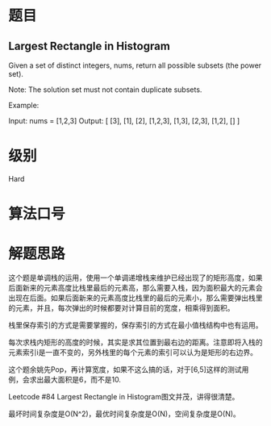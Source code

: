 # 题目
## Largest Rectangle in Histogram
Given a set of distinct integers, nums, return all possible subsets (the power set).

Note: The solution set must not contain duplicate subsets.

Example:

Input: nums = [1,2,3]
Output:
[
  [3],
  [1],
  [2],
  [1,2,3],
  [1,3],
  [2,3],
  [1,2],
  []
]

# 级别 
Hard

# 算法口号

# 解题思路
这个题是单调栈的运用，使用一个单调递增栈来维护已经出现了的矩形高度，如果后面新来的元素高度比栈里最后的元素高，那么需要入栈，因为面积最大的元素会出现在后面。如果后面新来的元素高度比栈里的最后的元素小，那么需要弹出栈里的元素，并且，每次弹出的时候都要对计算目前的宽度，相乘得到面积。

栈里保存索引的方式是需要掌握的，保存索引的方式在最小值栈结构中也有运用。

每次求栈内矩形的高度的时候，其实是求其位置到最右边的距离。注意即将入栈的元素索引i是一直不变的，另外栈里的每个元素的索引可以认为是矩形的右边界。

这个题余姚先Pop，再计算宽度，如果不这么搞的话，对于[6,5]这样的测试用例，会求出最大面积是6，而不是10.

Leetcode #84 Largest Rectangle in Histogram图文并茂，讲得很清楚。

最坏时间复杂度是O(N^2)，最优时间复杂度是O(N)，空间复杂度是O(N)。